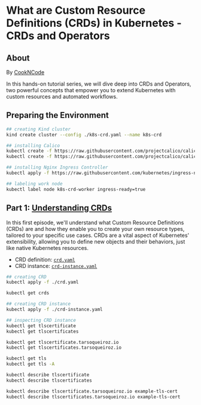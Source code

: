 # What are Custom Resource Definitions (CRDs) in Kubernetes - CRDs and Operators

## About

By [CookNCode](https://www.youtube.com/@cookncode)

In this hands-on tutorial series, we will dive deep into CRDs and Operators, two powerful concepts that empower you to extend Kubernetes with custom resources and automated workflows.

## Preparing the Environment

```bash
## creating Kind cluster
kind create cluster --config ./k8s-crd.yaml --name k8s-crd

## installing Calico
kubectl create -f https://raw.githubusercontent.com/projectcalico/calico/v3.26.1/manifests/tigera-operator.yaml
kubectl create -f https://raw.githubusercontent.com/projectcalico/calico/v3.26.1/manifests/custom-resources.yaml

## installing Nginx Ingress Controller
kubectl apply -f https://raw.githubusercontent.com/kubernetes/ingress-nginx/main/deploy/static/provider/kind/deploy.yaml

## labeling work node
kubectl label node k8s-crd-worker ingress-ready=true
```

## Part 1: [Understanding CRDs](https://www.youtube.com/watch?v=TScDYMym7LA)

In this first episode, we'll understand what Custom Resource Definitions (CRDs) are and how they enable you to create your own resource types, tailored to your specific use cases.
CRDs are a vital aspect of Kubernetes' extensibility, allowing you to define new objects and their behaviors, just like native Kubernetes resources.

- CRD definition: [`crd.yaml`](./crd.yaml)
- CRD instance: [`crd-instance.yaml`](./crd-instance.yaml)

```bash
## creating CRD
kubectl apply -f ./crd.yaml 

kubectl get crds

## creating CRD instance
kubectl apply -f ./crd-instance.yaml

## inspecting CRD instance
kubectl get tlscertificate
kubectl get tlscertificates

kubectl get tlscertificate.tarsoqueiroz.io
kubectl get tlscertificates.tarsoqueiroz.io

kubectl get tls
kubectl get tls -A

kubectl describe tlscertificate
kubectl describe tlscertificates

kubectl describe tlscertificate.tarsoqueiroz.io example-tls-cert
kubectl describe tlscertificates.tarsoqueiroz.io example-tls-cert
```
